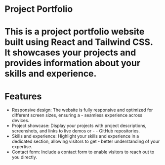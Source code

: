 # Project Portfolio
# This is a project portfolio website built using React and Tailwind CSS. It showcases your projects and provides information about your skills and experience.
# Features
- Responsive design: The website is fully responsive and optimized for different screen sizes, ensuring a - seamless experience across devices.
- Project showcase: Display your projects with project descriptions, screenshots, and links to live demos or - - GitHub repositories.
- Skills and experience: Highlight your skills and experience in a dedicated section, allowing visitors to get - better understanding of your expertise.
- Contact form: Include a contact form to enable visitors to reach out to you directly.